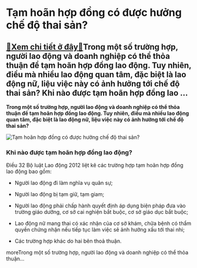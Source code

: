 Tạm hoãn hợp đồng có được hưởng chế độ thai sản?
================================================

[:gift:Xem chi tiết ở đây:gift:](https://hddtvn.com/tam-hoan-hop-dong-co-duoc-huong-che-do-thai-san/)Trong một số trường hợp, người lao động và doanh nghiệp có thể thỏa thuận để tạm hoãn hợp đồng lao động. Tuy nhiên, điều mà nhiều lao động quan tâm, đặc biệt là lao động nữ, liệu việc này có ảnh hưởng tới chế độ thai sản? Khi nào được tạm hoãn hợp đồng lao …
------------------------------------------------------------------------------------------------------------------------------------------------------------------------------------------------------------------------------------------------------------------

**Trong một số trường hợp, người lao động và doanh nghiệp có thể thỏa thuận để tạm hoãn hợp đồng lao động. Tuy nhiên, điều mà nhiều lao động quan tâm, đặc biệt là lao động nữ, liệu việc này có ảnh hưởng tới chế độ thai sản?**


![Tạm hoãn hợp đồng có được hưởng chế độ thai sản?](https://hddtvn.com/wp-content/uploads/2021/01/portrait-young-happy-smiling-pregnant-woman_93675-44719.jpg)


### **Khi nào được tạm hoãn hợp đồng lao động?**


Điều 32 Bộ luật Lao động 2012 liệt kê các trường hợp tạm hoãn hợp đồng lao động bao gồm:




* Người lao động đi làm nghĩa vụ quân sự;

* Người lao động bị tạm giữ, tạm giam;

* Người lao động phải chấp hành quyết định áp dụng biện pháp đưa vào trường giáo dưỡng, cơ sở cai nghiện bắt buộc, cơ sở giáo dục bắt buộc;

* Lao động nữ mang thai có xác nhận của cơ sở khám, chữa bệnh có thẩm quyền chứng nhận nếu tiếp tục làm việc sẽ ảnh hưởng xấu tới thai nhi;

* Các trường hợp khác do hai bên thoả thuận.




moreTrong một số trường hợp, người lao động và doanh nghiệp có thể thỏa thuận…

